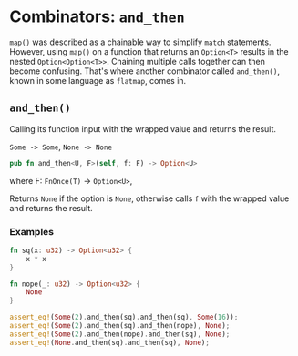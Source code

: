 # Combinators: `and_then`

`map()` was described as a chainable way to simplify `match` statements. However, using `map()` on a function that returns an `Option<T>` results in the nested `Option<Option<T>>`. Chaining multiple calls together can then become confusing. That's where another combinator called `and_then()`, known in some language as `flatmap`, comes in. 

## `and_then()`

Calling its function input with the wrapped value and returns the result.

`Some -> Some`, `None -> None`

```rust
pub fn and_then<U, F>(self, f: F) -> Option<U>
```

where F: `FnOnce(T)` -> `Option<U>`,

Returns `None` if the option is `None`, otherwise calls `f` with the wrapped value and returns the result.

### Examples

```rust
fn sq(x: u32) -> Option<u32> {
    x * x
}

fn nope(_: u32) -> Option<u32> {
    None
}

assert_eq!(Some(2).and_then(sq).and_then(sq), Some(16));
assert_eq!(Some(2).and_then(sq).and_then(nope), None);
assert_eq!(Some(2).and_then(nope).and_then(sq), None);
assert_eq!(None.and_then(sq).and_then(sq), None);
```


